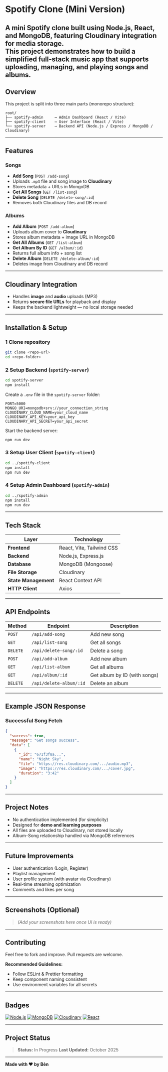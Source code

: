 
# Spotify Clone (Mini Version)
A **mini Spotify clone** built using **Node.js**, **React**, and **MongoDB**, featuring Cloudinary integration for media storage.  
This project demonstrates how to build a simplified full-stack music app that supports uploading, managing, and playing songs and albums.
---
## Overview
This project is split into three main parts (monorepo structure):

```
root/
├── spotify-admin     → Admin Dashboard (React / Vite)
├── spotify-client    → User Interface (React / Vite)
└── spotify-server    → Backend API (Node.js / Express / MongoDB / Cloudinary)
````
---
## Features
###  Songs
-  **Add Song** (`POST /add-song`)
  - Uploads `.mp3` file and song image to **Cloudinary**
  - Stores metadata + URLs in MongoDB  
-  **Get All Songs** (`GET /list-song`)
-  **Delete Song** (`DELETE /delete-song/:id`)
  - Removes both Cloudinary files and DB record

###  Albums
-  **Add Album** (`POST /add-album`)
  - Uploads album cover to **Cloudinary**
  - Stores album metadata + image URL in MongoDB  
-  **Get All Albums** (`GET /list-album`)
-  **Get Album By ID** (`GET /album/:id`)
  - Returns full album info + song list
-  **Delete Album** (`DELETE /delete-album/:id`)
  - Deletes image from Cloudinary and DB record

---

##  Cloudinary Integration

- Handles **image** and **audio** uploads (MP3)
- Returns **secure file URLs** for playback and display
- Keeps the backend lightweight — no local storage needed

---

##  Installation & Setup

### 1️ Clone repository

```bash
git clone <repo-url>
cd <repo-folder>
````

### 2️ Setup Backend (`spotify-server`)

```bash
cd spotify-server
npm install
```

Create a `.env` file in the `spotify-server` folder:

```env
PORT=5000
MONGO_URI=mongodb+srv://your_connection_string
CLOUDINARY_CLOUD_NAME=your_cloud_name
CLOUDINARY_API_KEY=your_api_key
CLOUDINARY_API_SECRET=your_api_secret
```

Start the backend server:

```bash
npm run dev
```

### 3️ Setup User Client (`spotify-client`)

```bash
cd ../spotify-client
npm install
npm run dev
```

### 4️ Setup Admin Dashboard (`spotify-admin`)

```bash
cd ../spotify-admin
npm install
npm run dev
```

---
##  Tech Stack

| Layer                | Technology                |
| -------------------- | ------------------------- |
| **Frontend**         | React, Vite, Tailwind CSS |
| **Backend**          | Node.js, Express.js       |
| **Database**         | MongoDB (Mongoose)        |
| **File Storage**     | Cloudinary                |
| **State Management** | React Context API         |
| **HTTP Client**      | Axios                     |
---

##  API Endpoints

| Method   | Endpoint                | Description                  |
| -------- | ----------------------- | ---------------------------- |
| `POST`   | `/api/add-song`         | Add new song                 |
| `GET`    | `/api/list-song`        | Get all songs                |
| `DELETE` | `/api/delete-song/:id`  | Delete a song                |
| `POST`   | `/api/add-album`        | Add new album                |
| `GET`    | `/api/list-album`       | Get all albums               |
| `GET`    | `/api/album/:id`        | Get album by ID (with songs) |
| `DELETE` | `/api/delete-album/:id` | Delete an album              |
---

##  Example JSON Response

###  Successful Song Fetch
```json
{
  "success": true,
  "message": "Get songs success",
  "data": [
    {
      "_id": "671f3f8a...",
      "name": "Night Sky",
      "file": "https://res.cloudinary.com/.../audio.mp3",
      "image": "https://res.cloudinary.com/.../cover.jpg",
      "duration": "3:42"
    }
  ]
}
```
---

##  Project Notes

* No authentication implemented (for simplicity)
* Designed for **demo and learning purposes**
* All files are uploaded to Cloudinary, not stored locally
* Album–Song relationship handled via MongoDB references
---

##  Future Improvements

*  User authentication (Login, Register)
*  Playlist management
*  User profile system (with avatar via Cloudinary)
*  Real-time streaming optimization
*  Comments and likes per song
---

##  Screenshots (Optional)

> *(Add your screenshots here once UI is ready)*

---

##  Contributing

Feel free to fork and improve. Pull requests are welcome.

**Recommended Guidelines:**
* Follow ESLint & Prettier formatting
* Keep component naming consistent
* Use environment variables for all secrets
---

##  Badges
[![Node.js](https://img.shields.io/badge/Node.js-18.x-green)]()
[![MongoDB](https://img.shields.io/badge/MongoDB-%2317C516.svg?style=for-the-badge\&logo=mongodb\&logoColor=white)]()
[![Cloudinary](https://img.shields.io/badge/Cloudinary-active-blue)]()
[![React](https://img.shields.io/badge/React-18.x-61dafb)]()

---

##  Project Status
> **Status:** In Progress
> **Last Updated:** October 2025

---

**Made with ❤️ by Bẻn**
```
